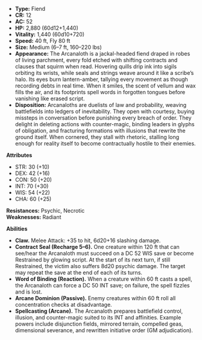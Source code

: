 - **Type:** Fiend
- **CR:** 12
- **AC:** 52
- **HP:** 2,880 (60d12+1,440)
- **Vitality:** 1,440 (60d10+720)
- **Speed:** 40 ft, Fly 80 ft
- **Size:** Medium (6–7 ft, 160–220 lbs)
- **Appearance:** The Arcanaloth is a jackal-headed fiend draped in robes of living parchment, every fold etched with shifting contracts and clauses that squirm when read. Hovering quills drip ink into sigils orbiting its wrists, while seals and strings weave around it like a scribe’s halo. Its eyes burn lantern-amber, tallying every movement as though recording debts in real time. When it smiles, the scent of vellum and wax fills the air, and its footprints spell words in forgotten tongues before vanishing like erased script.
- **Disposition:** Arcanaloths are duelists of law and probability, weaving battlefields into ledgers of inevitability. They open with courtesy, buying missteps in conversation before punishing every breach of order. They delight in deleting actions with counter-magic, binding leaders in glyphs of obligation, and fracturing formations with illusions that rewrite the ground itself. When cornered, they stall with rhetoric, stalling long enough for reality itself to become contractually hostile to their enemies.

**Attributes**
- STR: 30 (+10)
- DEX: 42 (+16)
- CON: 50 (+20)
- INT: 70 (+30)
- WIS: 54 (+22)
- CHA: 60 (+25)

**Resistances:** Psychic, Necrotic  
**Weaknesses:** Radiant

**Abilities**
- **Claw.** Melee Attack: +35 to hit, 6d20+16 slashing damage.
- **Contract Seal (Recharge 5–6).** One creature within 120 ft that can see/hear the Arcanaloth must succeed on a DC 52 WIS save or become Restrained by glowing script. At the start of its next turn, if still Restrained, the victim also suffers 8d20 psychic damage. The target may repeat the save at the end of each of its turns.
- **Word of Binding (Reaction).** When a creature within 60 ft casts a spell, the Arcanaloth can force a DC 50 INT save; on failure, the spell fizzles and is lost.
- **Arcane Dominion (Passive).** Enemy creatures within 60 ft roll all concentration checks at disadvantage.
- **Spellcasting (Arcane).** The Arcanaloth prepares battlefield control, illusion, and counter-magic suited to its INT and affinities. Example powers include disjunction fields, mirrored terrain, compelled geas, dimensional severance, and rewritten initiative order (GM adjudication).